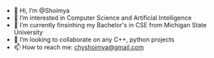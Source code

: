 - 👋 Hi, I’m @Shoimya
- 👀 I’m interested in Computer Science and Artificial Intelligence 
- 🌱 I’m currently finsinhing my Bachelor's in CSE from Michigan State University 
- 💞️ I’m looking to collaborate on any C++, python projects 
- 📫 How to reach me: chyshoimya@gmail.com

<!---
Shoimya/Shoimya is a ✨ special ✨ repository because its `README.md` (this file) appears on your GitHub profile.
You can click the Preview link to take a look at your changes.
--->
